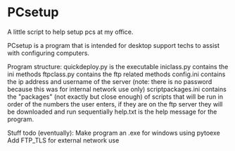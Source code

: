 # PCsetup
A little script to help setup pcs at my office.

PCsetup is a program that is intended for desktop support techs to assist with configuring computers.

Program structure:
  quickdeploy.py is the executable
  iniclass.py contains the ini methods
  ftpclass.py contains the ftp related methods
  config.ini contains the ip address and username of the server (note: there is no password because this was for internal network use only)
  scriptpackages.ini contains the "packages" (not exactly but close enough) of scripts that will be run in order of the numbers the user enters, if they are on the ftp server they will be downloaded and run sequentially
  help.txt is the help message for the program.
  
  Stuff todo (eventually):
    Make program an .exe for windows using pytoexe
    Add FTP_TLS for external network use
